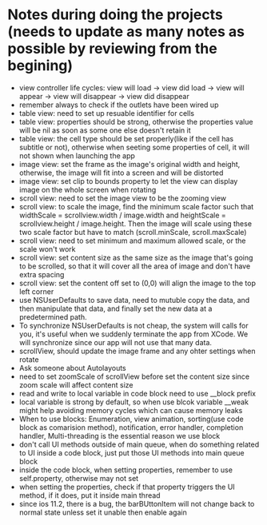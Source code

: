 # Notes during doing the projects (needs to update as many notes as possible by reviewing from the begining)

- view controller life cycles: view will load -> view did load -> view will appear -> view will disappear -> view did disappear
- remember always to check if the outlets have been wired up
- table view: need to set up resuable identifier for cells
- table view: properties should be strong, otherwise the properties value will be nil as soon as some one else doesn't retain it
- table view: the cell type should be set properly(like if the cell has subtitle or not), otherwise when seeting some properties of cell, it will not shown when launching the app
- image view: set the frame as the image's original width and height, otherwise, the image will fit into a screen and will be distorted
- image view: set clip to bounds property to let the view can display image on the whole screen when rotating
- scroll view: need to set the image view to be the zooming view
- scroll view: to scale the image, find the minimum scale factor such that widthScale = scrollview.width / image.width and heightScale = scrollview.height / image.height. Then the image will scale using these two scale factor but have to match (scroll.minScale, scroll.maxScale)
- scroll view: need to set minimum and maximum allowed scale, or the scale won't work
- scroll view: set content size as the same size as the image that's going to be scrolled, so that it will cover all the area of image and don't have extra spacing
- scroll view: set the content off set to (0,0) will align the image to the top left corner
- use NSUserDefaults to save data, need to mutuble copy the data, and then manipulate that data, and finally set the new data at a predetermined path.
- To synchronize NSUserDefaults is not cheap, the system will calls for you, it's useful when we suddenly terminate the app from XCode. We will synchronize since our app will not use that many data.
- scrollView, should update the image frame and any ohter settings when rotate
- Ask someone about Autolayouts 
- need to set zoomScale of scrollView before set the content size since zoom scale will affect content size
- read and write to local variable in code block need to use \_\_block prefix
- local variable is strong by default, so when use blcok variable \_\_weak might help avoiding memory cycles which can cause memory leaks
- When to use blocks: Enumeration, view animation, sorting(use code block as comarision method), notification, error handler, completion handler, Multi-threading is the essential reason we use block
- don't call UI methods outside of main queue, when do something related to UI inside a code block, just put those UI methods into main queue block
- inside the code block, when setting properties, remember to use self.property, otherwise may not set
- when setting the properties, check if that property triggers the UI method, if it does, put it inside main thread
- since ios 11.2, there is a bug, the barBUttonItem will not change back to normal state unless set it unable then enable again
